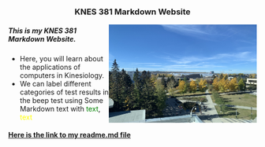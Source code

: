 ### <div align="center"> KNES 381 Markdown Website 

<p> <img align="right" width="300" height="200" src="IMG_8609.JPG"> </p>

##### <div align="left"> This is my KNES 381 Markdown Website.
* Here, you will learn about the applications of computers in Kinesiology. 
* We can label different categories of test results in the beep test using Some Markdown text with <good> <span style="color: green;">text</span>, <average> <span style="color: yellow;">text</span>
#### [Here is the link to my readme.md file](README.md)
